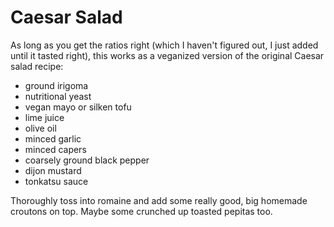 # Caesar Salad

As long as you get the ratios right (which I haven't figured out, I just added until it tasted right), this works as a veganized version of the original Caesar salad recipe:

- ground irigoma
- nutritional yeast
- vegan mayo or silken tofu
- lime juice
- olive oil
- minced garlic
- minced capers
- coarsely ground black pepper
- dijon mustard
- tonkatsu sauce

Thoroughly toss into romaine and add some really good, big homemade croutons on top. Maybe some crunched up toasted pepitas too.
